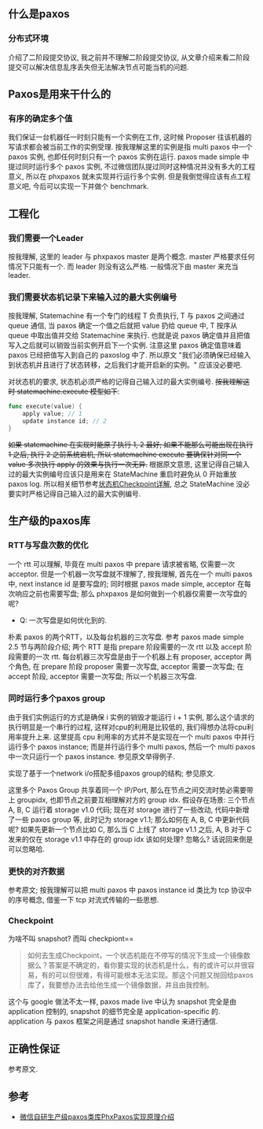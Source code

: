 
## 什么是paxos

### 分布式环境

介绍了二阶段提交协议, 我之前并不理解二阶段提交协议, 从文章介绍来看二阶段提交可以解决信息乱序丢失但无法解决节点可能当机的问题.

## Paxos是用来干什么的

### 有序的确定多个值

我们保证一台机器任一时刻只能有一个实例在工作, 这时候 Proposer 往该机器的写请求都会被当前工作的实例受理. 按我理解这里的实例是指 multi paxos 中一个 paxos 实例, 也即任何时刻只有一个 paxos 实例在运行. paxos made simple 中提过同时运行多个 paxos 实例, 不过微信团队提过同时这种情况并没有多大的工程意义, 所以在 phxpaxos 就未实现并行运行多个实例. 但是我倒觉得应该有点工程意义吧, 今后可以实现一下并做个 benchmark.

## 工程化

### 我们需要一个Leader

按我理解, 这里的 leader 与 phxpaxos master 是两个概念. master 严格要求任何情况下只能有一个. 而 leader 则没有这么严格. 一般情况下由 master 来充当 leader.

### 我们需要状态机记录下来输入过的最大实例编号

按我理解, Statemachine 有一个专门的线程 T 负责执行, T 与 paxos 之间通过 queue 通信, 当 paxos 确定一个值之后就把 value 扔给 queue 中, T 按序从 queue 中取出值并交给 Statemachine 来执行. 也就是说 paxos 确定值并且把值写入之后就可以销毁当前实例开启下一个实例. 注意这里 paxos 确定值意味着 paxos 已经把值写入到自己的 paxoslog 中了. 所以原文 "我们必须确保已经输入到状态机并且进行了状态转移，之后我们才能开启新的实例。" 应该没必要吧.

对状态机的要求, 状态机必须严格的记得自己输入过的最大实例编号. ~~按我理解这时 statemachine.execute 模型如下~~:

```go
func execute(value) {
    apply value; // 1
    update instance id; // 2
}
```

~~如果 statemachine 在实现时能原子执行 1, 2 最好; 如果不能那么可能出现在执行 1 之后, 执行 2 之前系统宕机, 所以 statemachine execute 要确保针对同一个 value 多次执行 apply 的效果与执行一次无异.~~ 根据原文意思, 这里记得自己输入过的最大实例编号应该只是用来在 StateMachine 重启时避免从 0 开始重放 paxos log. 所以相关细节参考[状态机Checkpoint详解][20180203175532], 总之 StateMachine 没必要实时严格记得自己输入过的最大实例编号.

## 生产级的paxos库

### RTT与写盘次数的优化

一个 rtt 可以理解, 毕竟在 multi paxos 中 prepare 请求被省略, 仅需要一次 acceptor. 但是一个机器一次写盘就不理解了, 按我理解, 首先在一个 multi paxos 中, next instance id 是要写盘的; 同时根据 paxos made simple, acceptor 在每次响应之前也需要写盘; 那么 phxpaxos 是如何做到一个机器仅需要一次写盘的呢?

-   Q: 一次写盘是如何优化到的.

朴素 paxos 的两个RTT，以及每台机器的三次写盘. 参考 paxos made simple 2.5 节与两阶段介绍; 两个 RTT 是指 prepare 阶段需要的一次 rtt 以及 accept 阶段需要的一次 rtt. 每台机器三次写盘是由于一个机器上有 proposer, acceptor 两个角色, 在 prepare 阶段 proposer 需要一次写盘, acceptor 需要一次写盘; 在 accept 阶段, acceptor 需要一次写盘; 所以一个机器三次写盘.


### 同时运行多个paxos group

由于我们实例运行的方式是确保 i 实例的销毁才能运行 i + 1 实例, 那么这个请求的执行明显是一个串行的过程, 这样对cpu的利用是比较低的, 我们得想办法将cpu利用率提升上来. 这里提高 cpu 利用率的方式并不是实现在一个 multi paxos 中并行运行多个 paxos instance; 而是并行运行多个 multi paxos, 然后一个 multi paxos 中一次只运行一个 paxos instance. 参见原文举得例子.

实现了基于一个network i/o搭配多组paxos group的结构; 参见原文.

这里多个 Paxos Group 共享着同一个 IP/Port, 那么在节点之间交流时势必需要带上 groupidx, 也即节点之前要互相理解对方的 group idx. 假设存在场景: 三个节点 A, B, C 运行着 storage v1.0 代码; 现在对 storage 进行了一些改动, 代码中新增了一些 paxos group 等, 此时记为 storage v1.1; 那么如何在 A, B, C 中更新代码呢? 如果先更新一个节点比如 C, 那么当 C 上线了 storage v1.1 之后, A, B 对于 C 发来的仅在 storage v1.1 中存在的 group idx 该如何处理? 忽略么? 话说回来倒是可以忽略哈.

### 更快的对齐数据

参考原文; 按我理解可以把 multi paxos 中 paxos instance id 类比为 tcp 协议中的序号概念, 借鉴一下 tcp 对流式传输的一些思想.

### Checkpoint

为啥不叫 snapshot? 而叫 checkpiont==

>   如何去生成Checkpoint，一个状态机能在不停写的情况下生成一个镜像数据么？答案是不确定的，看你要实现的状态机是什么，有的或许可以并很容易，有的可以但很难，有得可能根本无法实现。那这个问题又抛回给paxos库了，我要想办法去给他生成一个镜像数据，并且由我控制。

这个与 google 做法不太一样, paxos made live 中认为 snapshot 完全是由 application 控制的, snapshot 的细节完全是 application-specific 的. application 与 paxos 框架之间是通过 snapshot handle 来进行通信.


## 正确性保证

参考原文.


## 参考

-   [微信自研生产级paxos类库PhxPaxos实现原理介绍][20180203175424]


[20180203175424]: <https://mp.weixin.qq.com/s?__biz=MzI4NDMyNTU2Mw==&mid=2247483695&idx=1&sn=91ea422913fc62579e020e941d1d059e#rd> "2016-06-22"

[20180203175532]: <https://github.com/pp-qq/phxpaxos/blob/fed2facb98f356c45fb8dc3e1c640768d332a39f/doc/%E7%8A%B6%E6%80%81%E6%9C%BACheckpoint%E8%AF%A6%E8%A7%A3.md>
